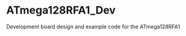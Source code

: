 ATmega128RFA1_Dev
=================

Development board design and example code for the ATmega128RFA1